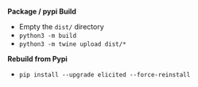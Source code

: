 **Package / pypi Build**
- Empty the `dist/` directory
- `python3 -m build`
- `python3 -m twine upload dist/*`

**Rebuild from Pypi**
- `pip install --upgrade elicited --force-reinstall` 